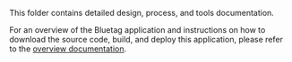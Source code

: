 This folder contains detailed design, process, and tools documentation.  

For an overview of the Bluetag application and instructions on how to download the source code, build, and deploy this application, please refer to the [overview documentation](../../../blob/master/README.md).
